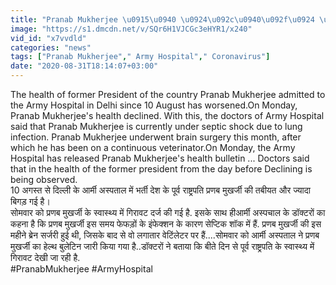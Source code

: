 ```yaml
---
title: "Pranab Mukherjee \u0915\u0940 \u0924\u092c\u0940\u092f\u0924 \u0914\u0930 \u092c\u093f\u0917\u0921\u093c\u0940,\u092b\u0947\u092b\u0921\u093c\u0947 \u092e\u0947\u0902 \u0907\u0902\u092b\u0947\u0915\u094d\u200d\u0936\u0928 \u0915\u0940 \u0935\u091c\u0939 \u0938\u0947 \u0906\u092f\u093e Septic Shock \u0935\u0928\u0907\u0902\u0921\u093f\u092f\u093e \u0939\u093f\u0902\u0926\u0940"
image: "https://s1.dmcdn.net/v/SQr6H1VJCGc3eHYR1/x240"
vid_id: "x7vvdld"
categories: "news"
tags: ["Pranab Mukherjee"," Army Hospital"," Coronavirus"]
date: "2020-08-31T18:14:07+03:00"
---
```

The health of former President of the country Pranab Mukherjee admitted to the Army Hospital in Delhi since 10 August has worsened.On Monday, Pranab Mukherjee's health declined. With this, the doctors of Army Hospital said that Pranab Mukherjee is currently under septic shock due to lung infection. Pranab Mukherjee underwent brain surgery this month, after which he has been on a continuous veterinator.On Monday, the Army Hospital has released Pranab Mukherjee's health bulletin ... Doctors said that in the health of the former president from the day before Declining is being observed.    <br>10 अगस्त से दिल्ली के आर्मी अस्पताल में भर्ती देश के पूर्व राष्ट्रपति प्रणब मुखर्जी की तबीयत और ज्यादा बिगड़ गई है।   <br>सोमवार को प्रणब मुखर्जी के स्‍वास्‍थ्‍य  में गिरावट दर्ज की गई है. इसके साथ हीआर्मी अस्पचाल के डॉक्टरों का कहना है कि प्रणब मुखर्जी इस समय फेफड़ों के इंफेक्‍शन के कारण सेप्टिक शॉक में हैं. प्रणब मुखर्जी की इस महीने ब्रेन सर्जरी हुई थी, जिसके बाद से वो लगातार वेटिंलेटर पर हैं....सोमवार को आर्मी अस्पताल ने प्रणब मुखर्जी का हेल्थ बुलेटिन जारी किया गया है..डॉक्टरों ने बताया कि बीते दिन से पूर्व राष्ट्रपति के स्वास्थ्य में गिरावट देखी जा रही है.    <br>#PranabMukherjee #ArmyHospital
